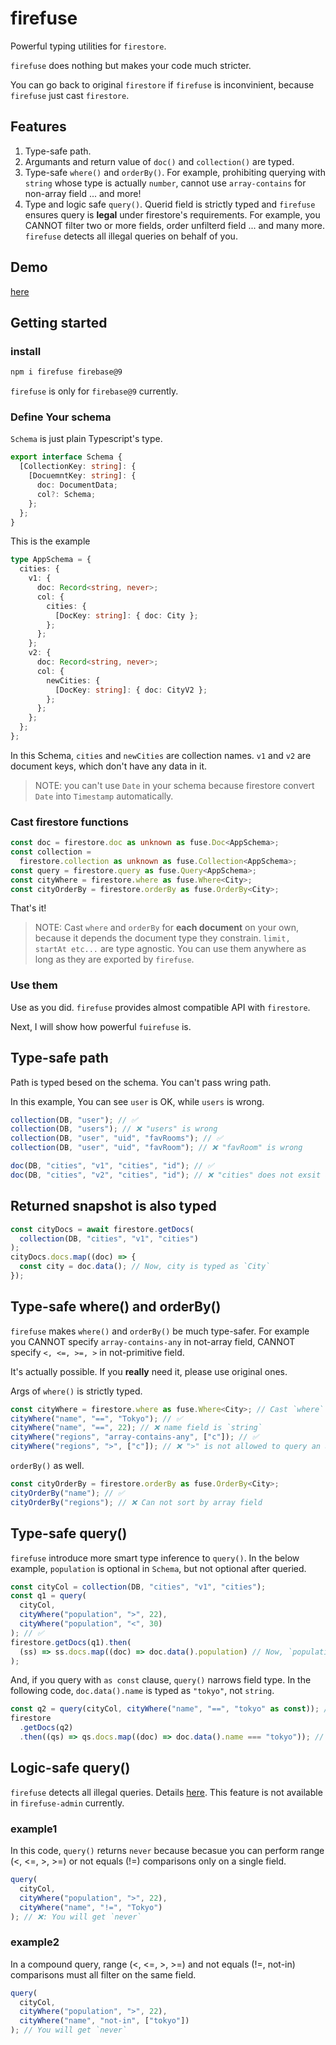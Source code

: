 # firefuse

Powerful typing utilities for `firestore`.

`firefuse` does nothing but makes your code much stricter.

You can go back to original `firestore` if `firefuse` is inconvinient, because `firefuse` just cast `firestore`.

## Features

1. Type-safe path.
1. Argumants and return value of `doc()` and `collection()` are typed.
1. Type-safe `where()` and `orderBy()`. For example, prohibiting querying with `string` whose type is actually `number`, cannot use `array-contains` for non-array field ... and more!
1. Type and logic safe `query()`. Querid field is strictly typed and `firefuse` ensures query is **legal** under firestore's requirements. For example, you CANNOT filter two or more fields, order unfilterd field ... and many more. `firefuse` detects all illegal queries on behalf of you.

## Demo

[here](https://githubbox.com/Hagihara-A/fire-fuse/blob/master/firefuse/demo.ts)

## Getting started

### install

```sh
npm i firefuse firebase@9
```

`firefuse` is only for `firebase@9` currently.

### Define Your schema

`Schema` is just plain Typescript's type.

```ts
export interface Schema {
  [CollectionKey: string]: {
    [DocuemntKey: string]: {
      doc: DocumentData;
      col?: Schema;
    };
  };
}
```

This is the example

```ts
type AppSchema = {
  cities: {
    v1: {
      doc: Record<string, never>;
      col: {
        cities: {
          [DocKey: string]: { doc: City };
        };
      };
    };
    v2: {
      doc: Record<string, never>;
      col: {
        newCities: {
          [DocKey: string]: { doc: CityV2 };
        };
      };
    };
  };
};
```

In this Schema, `cities` and `newCities` are collection names. `v1` and `v2` are document keys, which don't have any data in it.

> NOTE: you can't use `Date` in your schema because firestore convert `Date` into `Timestamp` automatically.

### Cast firestore functions

```ts
const doc = firestore.doc as unknown as fuse.Doc<AppSchema>;
const collection =
  firestore.collection as unknown as fuse.Collection<AppSchema>;
const query = firestore.query as fuse.Query<AppSchema>;
const cityWhere = firestore.where as fuse.Where<City>;
const cityOrderBy = firestore.orderBy as fuse.OrderBy<City>;
```

That's it!

> NOTE: Cast `where` and `orderBy` for **each document** on your own, because it depends the document type they constrain. `limit, startAt etc...` are type agnostic. You can use them anywhere as long as they are exported by `firefuse`.

### Use them

Use as you did. `firefuse` provides almost compatible API with `firestore`.

Next, I will show how powerful `fuirefuse` is.

## Type-safe path

Path is typed besed on the schema. You can't pass wring path.

In this example, You can see `user` is OK, while `users` is wrong.

```ts
collection(DB, "user"); // ✅
collection(DB, "users"); // ❌ "users" is wrong
collection(DB, "user", "uid", "favRooms"); // ✅
collection(DB, "user", "uid", "favRoom"); // ❌ "favRoom" is wrong

doc(DB, "cities", "v1", "cities", "id"); // ✅
doc(DB, "cities", "v2", "cities", "id"); // ❌ "cities" does not exsit under "v1"
```

## Returned snapshot is also typed

```ts
const cityDocs = await firestore.getDocs(
  collection(DB, "cities", "v1", "cities")
);
cityDocs.docs.map((doc) => {
  const city = doc.data(); // Now, city is typed as `City`
});
```

## Type-safe where() and orderBy()

`firefuse` makes `where()` and `orderBy()` be much type-safer. For example you CANNOT specify `array-contains-any` in not-array field, CANNOT specify `<, <=, >=, >` in not-primitive field.

It's actually possible. If you **really** need it, please use original ones.

Args of `where()` is strictly typed.

```ts
const cityWhere = firestore.where as fuse.Where<City>; // Cast `where` for each document on your own
cityWhere("name", "==", "Tokyo"); // ✅
cityWhere("name", "==", 22); // ❌ name field is `string`
cityWhere("regions", "array-contains-any", ["c"]); // ✅
cityWhere("regions", ">", ["c"]); // ❌ ">" is not allowed to query an array field
```

`orderBy()` as well.

```ts
const cityOrderBy = firestore.orderBy as fuse.OrderBy<City>;
cityOrderBy("name"); // ✅
cityOrderBy("regions"); // ❌ Can not sort by array field
```

## Type-safe query()

`firefuse` introduce more smart type inference to `query()`.
In the below example, `population` is optional in `Schema`, but not optional after queried.

```ts
const cityCol = collection(DB, "cities", "v1", "cities");
const q1 = query(
  cityCol,
  cityWhere("population", ">", 22),
  cityWhere("population", "<", 30)
); // ✅
firestore.getDocs(q1).then(
  (ss) => ss.docs.map((doc) => doc.data().population) // Now, `population` is `number`, not `number | undefined`. Because queried filed must exist
);
```

And, if you query with `as const` clause, `query()` narrows field type.
In the following code, `doc.data().name` is typed as `"tokyo"`, not `string`.

```ts
const q2 = query(cityCol, cityWhere("name", "==", "tokyo" as const)); // ✅: note `as const`
firestore
  .getDocs(q2)
  .then((qs) => qs.docs.map((doc) => doc.data().name === "tokyo")); // Now, name is typed as `"tokyo"` because you queried it !!
```

## Logic-safe query()

`firefuse` detects all illegal queries. Details [here](https://firebase.google.com/docs/firestore/query-data/queries#query_limitations). This feature is not available in `firefuse-admin` currently.

### example1

In this code, `query()` returns `never` because becasue you can perform range (<, <=, >, >=) or not equals (!=) comparisons only on a single field.

```ts
query(
  cityCol,
  cityWhere("population", ">", 22),
  cityWhere("name", "!=", "Tokyo")
); // ❌: You will get `never`
```

### example2

In a compound query, range (<, <=, >, >=) and not equals (!=, not-in) comparisons must all filter on the same field.

```ts
query(
  cityCol,
  cityWhere("population", ">", 22),
  cityWhere("name", "not-in", ["tokyo"])
); // You will get `never`
```
